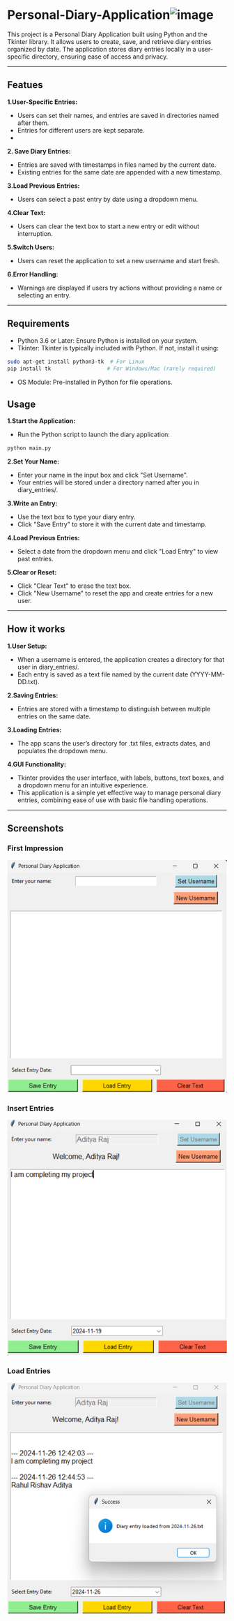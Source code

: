 # Personal-Diary-Application![image](https://github.com/user-attachments/assets/94315348-12b5-4877-a737-d219b6e33c07)

This project is a Personal Diary Application built using Python and the Tkinter library. It allows users to create, save, and retrieve diary entries organized by date. The application stores diary entries locally in a user-specific directory, ensuring ease of access and privacy.

---

## Featues
**1.User-Specific Entries:**

- Users can set their names, and entries are saved in directories named after them.
- Entries for different users are kept separate.
- 
**2. Save Diary Entries:**

- Entries are saved with timestamps in files named by the current date.
- Existing entries for the same date are appended with a new timestamp.

**3.Load Previous Entries:**

- Users can select a past entry by date using a dropdown menu.

**4.Clear Text:**

- Users can clear the text box to start a new entry or edit without interruption.

**5.Switch Users:**

- Users can reset the application to set a new username and start fresh.

**6.Error Handling:**

- Warnings are displayed if users try actions without providing a name or selecting an entry.
---

## Requirements
- Python 3.6 or Later: Ensure Python is installed on your system.
- Tkinter: Tkinter is typically included with Python. If not, install it using:
```bash
sudo apt-get install python3-tk  # For Linux
pip install tk                  # For Windows/Mac (rarely required)
```

- OS Module: Pre-installed in Python for file operations.

## Usage
**1.Start the Application:**
- Run the Python script to launch the diary application:

```bash
python main.py
```
**2.Set Your Name:**

- Enter your name in the input box and click "Set Username".
- Your entries will be stored under a directory named after you in diary_entries/.

**3.Write an Entry:**

- Use the text box to type your diary entry.
- Click "Save Entry" to store it with the current date and timestamp.

**4.Load Previous Entries:**

- Select a date from the dropdown menu and click "Load Entry" to view past entries.

**5.Clear or Reset:**

- Click "Clear Text" to erase the text box.
- Click "New Username" to reset the app and create entries for a new user.

---

## How it works

**1.User Setup:**

- When a username is entered, the application creates a directory for that user in diary_entries/.
- Each entry is saved as a text file named by the current date (YYYY-MM-DD.txt).

**2.Saving Entries:**

- Entries are stored with a timestamp to distinguish between multiple entries on the same date.

**3.Loading Entries:**

- The app scans the user’s directory for .txt files, extracts dates, and populates the dropdown menu.

**4.GUI Functionality:**

- Tkinter provides the user interface, with labels, buttons, text boxes, and a dropdown menu for an intuitive experience.
- This application is a simple yet effective way to manage personal diary entries, combining ease of use with basic file handling operations.

---

## Screenshots
### First Impression
![First](Assets/First.png)

### Insert Entries
![Second](Assets/Second.png)

### Load Entries
![Third](Assets/Third.png)
